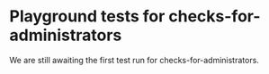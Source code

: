 # Playground tests for checks-for-administrators
We are still awaiting the first test run for checks-for-administrators.
